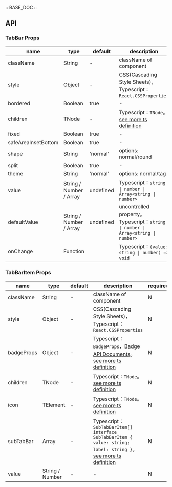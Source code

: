 :: BASE_DOC ::

## API


### TabBar Props

name | type | default | description | required
-- | -- | -- | -- | --
className | String | - | className of component | N
style | Object | - | CSS(Cascading Style Sheets)，Typescript：`React.CSSProperties` | N
bordered | Boolean | true | \- | N
children | TNode | - | Typescript：`TNode`。[see more ts definition](https://github.com/Tencent/tdesign-mobile-react/blob/develop/src/common.ts) | N
fixed | Boolean | true | \- | N
safeAreaInsetBottom | Boolean | true | \- | N
shape | String | 'normal' | options: normal/round | N
split | Boolean | true | \- | N
theme | String | 'normal' | options: normal/tag | N
value | String / Number / Array | undefined | Typescript：`string \| number \| Array<string \| number>` | N
defaultValue | String / Number / Array | undefined | uncontrolled property。Typescript：`string \| number \| Array<string \| number>` | N
onChange | Function |  | Typescript：`(value: string \| number) => void`<br/> | N


### TabBarItem Props

name | type | default | description | required
-- | -- | -- | -- | --
className | String | - | className of component | N
style | Object | - | CSS(Cascading Style Sheets)，Typescript：`React.CSSProperties` | N
badgeProps | Object | - | Typescript：`BadgeProps`，[Badge API Documents](./badge?tab=api)。[see more ts definition](https://github.com/Tencent/tdesign-mobile-react/tree/develop/src/tab-bar/type.ts) | N
children | TNode | - | Typescript：`TNode`。[see more ts definition](https://github.com/Tencent/tdesign-mobile-react/blob/develop/src/common.ts) | N
icon | TElement | - | Typescript：`TNode`。[see more ts definition](https://github.com/Tencent/tdesign-mobile-react/blob/develop/src/common.ts) | N
subTabBar | Array | - | Typescript：`SubTabBarItem[] ` `interface SubTabBarItem { value: string; label: string }`。[see more ts definition](https://github.com/Tencent/tdesign-mobile-react/tree/develop/src/tab-bar/type.ts) | N
value | String / Number | - | \- | N
